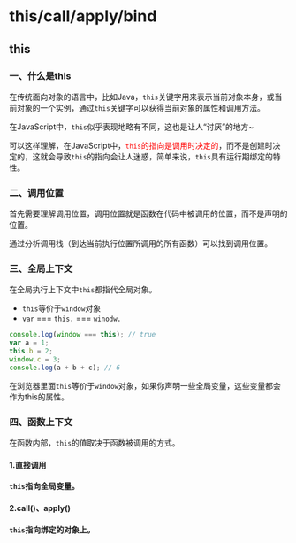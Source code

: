 # this/call/apply/bind

## this

### 一、什么是this

在传统面向对象的语言中，比如Java，`this`关键字用来表示当前对象本身，或当前对象的一个实例，通过`this`关键字可以获得当前对象的属性和调用方法。

在JavaScript中，`this`似乎表现地略有不同，这也是让人“讨厌”的地方~

可以这样理解，在JavaScript中，<font color="red">`this`的指向是调用时决定的</font>，而不是创建时决定的，这就会导致`this`的指向会让人迷惑，简单来说，`this`具有运行期绑定的特性。

### 二、调用位置

首先需要理解调用位置，调用位置就是函数在代码中被调用的位置，而不是声明的位置。

通过分析调用栈（到达当前执行位置所调用的所有函数）可以找到调用位置。

### 三、全局上下文

在全局执行上下文中`this`都指代全局对象。

- `this`等价于`window`对象
- `var` === `this.` === `winodw.`

```js
console.log(window === this); // true
var a = 1;
this.b = 2;
window.c = 3;
console.log(a + b + c); // 6
```

在浏览器里面`this`等价于`window`对象，如果你声明一些全局变量，这些变量都会作为this的属性。

### 四、函数上下文

在函数内部，`this`的值取决于函数被调用的方式。

#### 1.直接调用

**`this`指向全局变量。**

#### 2.call()、apply()

**`this`指向绑定的对象上。**





















